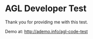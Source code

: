 AGL Developer Test
======
Thank you for providing me with this test.

Demo at: http://ademo.info/agl-code-test

